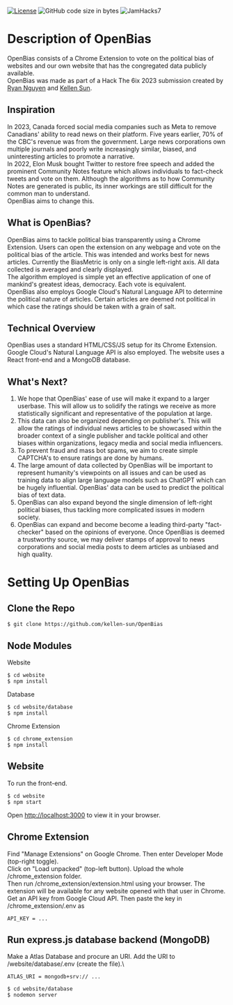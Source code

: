 [![License](https://img.shields.io/badge/license-MIT-green)](LICENSE.md)
![GitHub code size in bytes](https://img.shields.io/github/languages/code-size/kellen-sun/OpenBias.svg)
![JamHacks7](https://img.shields.io/badge/event-Hack%20the%206ix%202023-blueviolet)


# Description of OpenBias
OpenBias consists of a Chrome Extension to vote on the political bias of websites and our own website that has the congregated data publicly available. \
OpenBias was made as part of a Hack The 6ix 2023 submission created by [Ryan Nguyen](https://github.com/xpbowler) and [Kellen Sun](https://github.com/kellen-sun).
## Inspiration
In 2023, Canada forced social media companies such as Meta to remove Canadians' ability to read news on their platform. Five years earlier, 70% of the CBC's revenue was from the government. Large news corporations own multiple journals and poorly write increasingly similar, biased, and uninteresting articles to promote a narrative. \
In 2022, Elon Musk bought Twitter to restore free speech and added the prominent Community Notes feature which allows individuals to fact-check tweets and vote on them. Although the algorithms as to how Community Notes are generated is public, its inner workings are still difficult for the common man to understand.\
OpenBias aims to change this.

## What is OpenBias?
OpenBias aims to tackle political bias transparently using a Chrome Extension. Users can open the extension on any webpage and vote on the political bias of the article. This was intended and works best for news articles. Currently the BiasMetric is only on a single left-right axis. All data collected is averaged and clearly displayed.\
The algorithm employed is simple yet an effective application of one of mankind's greatest ideas, democracy. Each vote is equivalent.\
OpenBias also employs Google Cloud's Natural Language API to determine the political nature of articles. Certain articles are deemed not political in which case the ratings should be taken with a grain of salt. 

## Technical Overview
OpenBias uses a standard HTML/CSS/JS setup for its Chrome Extension. Google Cloud's Natural Language API is also employed.
The website uses a React front-end and a MongoDB database.

## What's Next?
1. We hope that OpenBias' ease of use will make it expand to a larger userbase. This will allow us to solidify the ratings we receive as more statistically significant and representative of the population at large. 
2. This data can also be organized depending on publisher's. This will allow the ratings of individual news articles to be showcased within the broader context of a single publisher and tackle political and other biases within organizations, legacy media and social media influencers.
3. To prevent fraud and mass bot spams, we aim to create simple CAPTCHA's to ensure ratings are done by humans. 
4. The large amount of data collected by OpenBias will be important to represent humanity's viewpoints on all issues and can be used as training data to align large language models such as ChatGPT which can be hugely influential. OpenBias' data can be used to predict the political bias of text data.
5. OpenBias can also expand beyond the single dimension of left-right political biases, thus tackling more complicated issues in modern society.
6. OpenBias can expand and become become a leading third-party "fact-checker" based on the opinions of everyone. Once OpenBias is deemed a trustworthy source, we may deliver stamps of approval to news corporations and social media posts to deem articles as unbiased and high quality.
# Setting Up OpenBias

## Clone the Repo

```
$ git clone https://github.com/kellen-sun/OpenBias
```

## Node Modules
Website
```
$ cd website
$ npm install
```
Database
```
$ cd website/database
$ npm install
```
Chrome Extension
```
$ cd chrome_extension
$ npm install
```

## Website
To run the front-end.
```
$ cd website
$ npm start
```
Open [http://localhost:3000](http://localhost:3000) to view it in your browser.

## Chrome Extension

Find "Manage Extensions" on Google Chrome. Then enter Developer Mode (top-right toggle).\
Click on "Load unpacked" (top-left button). Upload the whole /chrome_extension folder.\
Then run /chrome_extension/extension.html using your browser. The extension will be available for any website opened with that user in Chrome.\
Get an API key from Google Cloud API. Then paste the key in /chrome_extension/.env as 
```
API_KEY = ...
```

## Run express.js database backend (MongoDB)
Make a Atlas Database and procure an URI. Add the URI to /website/database/.env (create the file).\
```
ATLAS_URI = mongodb+srv:// ...
```
```
$ cd website/database
$ nodemon server
```

